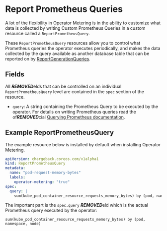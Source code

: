 # Report Prometheus Queries

A lot of the flexibility in Operator Metering is in the ability to customize what data is collected by writing Custom Prometheus Queries in a custom resource called a `ReportPrometheusQuery`.

These `ReportPrometheusQuery` resources allow you to control what Prometheus queries the operator executes periodically, and makes the data collected by the query available as another database table that can be reported on by [ReportGenerationQueries](reportgenerationqueries.md).

## Fields

All ***REMOVED***elds that can be controlled on an individual `ReportPrometheusQuery` level are contained in the `spec` section of the resource.

- `query`: A string containing the Prometheus Query to be executed by the operator. For details on writing Prometheus queries read the of***REMOVED***cial [Querying Prometheus documentation][querying-prometheus].

## Example ReportPrometheusQuery

The example resource below is installed by default when installing Operator Metering.

```yaml
apiVersion: chargeback.coreos.com/v1alpha1
kind: ReportPrometheusQuery
metadata:
  name: "pod-request-memory-bytes"
  labels:
    operator-metering: "true"
spec:
  query: |
    sum(kube_pod_container_resource_requests_memory_bytes) by (pod, namespace, node)
```

The important part is the `spec.query` ***REMOVED***eld which is the actual Prometheus query executed by the operator:

```
sum(kube_pod_container_resource_requests_memory_bytes) by (pod, namespace, node)
```

[querying-prometheus]: https://prometheus.io/docs/prometheus/latest/querying/basics/
